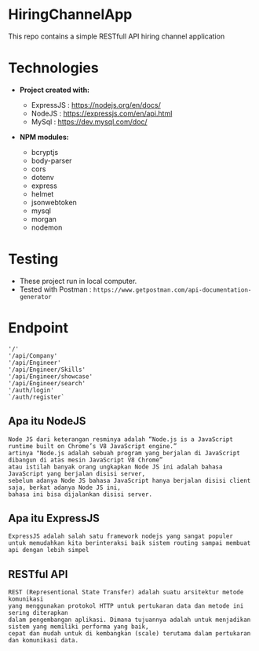 # HiringChannelApp
This repo contains a simple RESTfull API hiring channel application
# Technologies

* **Project created with:**
	* ExpressJS : https://nodejs.org/en/docs/
	* NodeJS : https://expressjs.com/en/api.html
  * MySql : https://dev.mysql.com/doc/

* **NPM modules:**
	* bcryptjs
	* body-parser
	* cors
	* dotenv
	* express
	* helmet
	* jsonwebtoken
	* mysql
	* morgan
	* nodemon

# Testing
 - These project run in local computer. 
 - Tested with Postman : `https://www.getpostman.com/api-documentation-generator`
 # Endpoint
 ```
 '/'
 '/api/Company'
 '/api/Engineer'
 '/api/Engineer/Skills'
 '/api/Engineer/showcase'
 '/api/Engineer/search'
 '/auth/login'
 `/auth/register`
 ```
 
 ## Apa itu NodeJS
 ```
Node JS dari keterangan resminya adalah “Node.js is a JavaScript runtime built on Chrome’s V8 JavaScript engine.” 
artinya "Node.js adalah sebuah program yang berjalan di JavaScript dibangun di atas mesin JavaScript V8 Chrome”
atau istilah banyak orang ungkapkan Node JS ini adalah bahasa JavaScript yang berjalan disisi server, 
sebelum adanya Node JS bahasa JavaScript hanya berjalan disisi client saja, berkat adanya Node JS ini, 
bahasa ini bisa dijalankan disisi server.
 ```
 ## Apa itu ExpressJS
 ```
 ExpressJS adalah salah satu framework nodejs yang sangat populer 
 untuk memudahkan kita berinteraksi baik sistem routing sampai membuat api dengan lebih simpel
 ```
## RESTful API
```
REST (Representional State Transfer) adalah suatu arsitektur metode komunikasi 
yang menggunakan protokol HTTP untuk pertukaran data dan metode ini sering diterapkan 
dalam pengembangan aplikasi. Dimana tujuannya adalah untuk menjadikan sistem yang memiliki performa yang baik, 
cepat dan mudah untuk di kembangkan (scale) terutama dalam pertukaran dan komunikasi data.
```
